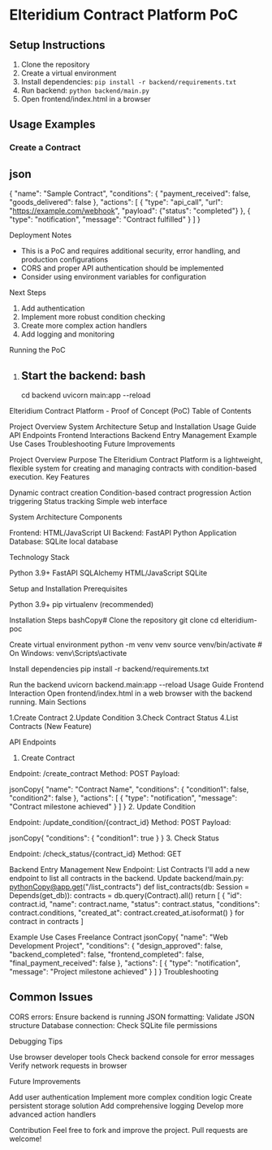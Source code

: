 # Elteridium Contract Platform PoC

## Setup Instructions
1. Clone the repository
2. Create a virtual environment
3. Install dependencies: `pip install -r backend/requirements.txt`
4. Run backend: `python backend/main.py`
5. Open frontend/index.html in a browser

## Usage Examples

### Create a Contract

json
------
{
    "name": "Sample Contract",
    "conditions": {
        "payment_received": false,
        "goods_delivered": false
    },
    "actions": [
        {
            "type": "api_call",
            "url": "https://example.com/webhook",
            "payload": {"status": "completed"}
        },
        {
            "type": "notification",
            "message": "Contract fulfilled"
        }
    ]
}

Deployment Notes
- This is a PoC and requires additional security, error handling, and production configurations
- CORS and proper API authentication should be implemented
- Consider using environment variables for configuration

 Next Steps
1. Add authentication
2. Implement more robust condition checking
3. Create more complex action handlers
4. Add logging and monitoring

Running the PoC
1. Start the backend: 
   bash
   -----
   cd backend
   uvicorn main:app --reload

Elteridium Contract Platform - Proof of Concept (PoC)
Table of Contents

Project Overview
System Architecture
Setup and Installation
Usage Guide
API Endpoints
Frontend Interactions
Backend Entry Management
Example Use Cases
Troubleshooting
Future Improvements

Project Overview
Purpose
The Elteridium Contract Platform is a lightweight, flexible system for creating and managing contracts with condition-based execution.
Key Features

Dynamic contract creation
Condition-based contract progression
Action triggering
Status tracking
Simple web interface

System Architecture
Components

Frontend: HTML/JavaScript UI
Backend: FastAPI Python Application
Database: SQLite local database

Technology Stack

Python 3.9+
FastAPI
SQLAlchemy
HTML/JavaScript
SQLite

Setup and Installation
Prerequisites

Python 3.9+
pip
virtualenv (recommended)

Installation Steps
bashCopy# Clone the repository
git clone <repository-url>
cd elteridium-poc

Create virtual environment
python -m venv venv
source venv/bin/activate  # On Windows: venv\Scripts\activate

Install dependencies
pip install -r backend/requirements.txt

Run the backend
uvicorn backend.main:app --reload
Usage Guide
Frontend Interaction
Open frontend/index.html in a web browser with the backend running.
Main Sections

1.Create Contract
2.Update Condition
3.Check Contract Status
4.List Contracts (New Feature)

API Endpoints
1. Create Contract

Endpoint: /create_contract
Method: POST
Payload:

jsonCopy{
    "name": "Contract Name",
    "conditions": {
        "condition1": false,
        "condition2": false
    },
    "actions": [
        {
            "type": "notification",
            "message": "Contract milestone achieved"
        }
    ]
}
2. Update Condition

Endpoint: /update_condition/{contract_id}
Method: POST
Payload:

jsonCopy{
    "conditions": {
        "condition1": true
    }
}
3. Check Status

Endpoint: /check_status/{contract_id}
Method: GET

Backend Entry Management
New Endpoint: List Contracts
I'll add a new endpoint to list all contracts in the backend.
Update backend/main.py:
pythonCopy@app.get("/list_contracts")
def list_contracts(db: Session = Depends(get_db)):
    contracts = db.query(Contract).all()
    return [
        {
            "id": contract.id,
            "name": contract.name,
            "status": contract.status,
            "conditions": contract.conditions,
            "created_at": contract.created_at.isoformat()
        } for contract in contracts
    ]
    

Example Use Cases
Freelance Contract
jsonCopy{
    "name": "Web Development Project",
    "conditions": {
        "design_approved": false,
        "backend_completed": false,
        "frontend_completed": false,
        "final_payment_received": false
    },
    "actions": [
        {
            "type": "notification",
            "message": "Project milestone achieved"
        }
    ]
}
Troubleshooting

Common Issues
-------------
CORS errors: Ensure backend is running
JSON formatting: Validate JSON structure
Database connection: Check SQLite file permissions

Debugging Tips

Use browser developer tools
Check backend console for error messages
Verify network requests in browser

Future Improvements

Add user authentication
Implement more complex condition logic
Create persistent storage solution
Add comprehensive logging
Develop more advanced action handlers 

Contribution
Feel free to fork and improve the project. Pull requests are welcome!


